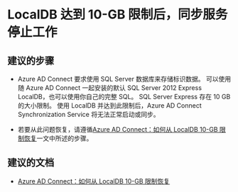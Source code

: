 <properties
    pageTitle="Synchronization Service stops working after LocalDB reaches 10-GB limit"
    description="LocalDB 达到 10-GB 限制后，同步服务停止工作"
    service="microsoft.aad"
    resource="Microsoft_AAD_IAM"
    authors="cychua"
    displayOrder="2222"
    selfHelpType="resource"
    supportTopicIds=""
    resourceTags="directory_ad_connect"
    productPesIds=""
    cloudEnvironments="public"
/>


# <a name="synchronization-service-stops-working-after-localdb-reaches-10-gb-limit"></a>LocalDB 达到 10-GB 限制后，同步服务停止工作

## <a name="recommended-steps"></a>**建议的步骤**
* Azure AD Connect 要求使用 SQL Server 数据库来存储标识数据。 可以使用随 Azure AD Connect 一起安装的默认 SQL Server 2012 Express LocalDB，也可以使用你自己的完整 SQL。 SQL Server Express 存在 10 GB 的大小限制。 使用 LocalDB 并达到此限制后，Azure AD Connect Synchronization Service 将无法正常启动或同步。

* 若要从此问题恢复，请遵循[Azure AD Connect：如何从 LocalDB 10-GB 限制恢复](https://docs.microsoft.com/azure/active-directory/connect/active-directory-aadconnect-recover-from-localdb-10gb-limit)一文中所述的步骤。


## <a name="recommended-documents"></a>**建议的文档**
* [Azure AD Connect：如何从 LocalDB 10-GB 限制恢复](https://docs.microsoft.com/azure/active-directory/connect/active-directory-aadconnect-recover-from-localdb-10gb-limit)  

